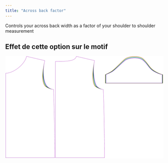 ```yaml
---
title: "Across back factor"
---
```


Controls your across back width as a factor of your shoulder to shoulder measurement

## Effet de cette option sur le motif

![This image shows the effect of this option by superimposing several variants that have a different value for this option](teagan_acrossbackfactor_sample.svg "Effect of this option on the pattern")
